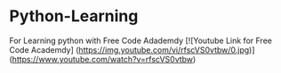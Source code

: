 # Python-Learning
For Learning python with Free Code Adademdy
[![Youtube Link for Free Code Academdy]
(https://img.youtube.com/vi/rfscVS0vtbw/0.jpg)]
(https://www.youtube.com/watch?v=rfscVS0vtbw)
